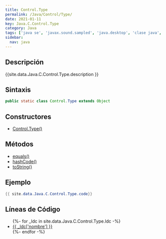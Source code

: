 ```yaml
---
title: Control.Type
permalink: /Java/Control/Type/
date: 2021-01-11
key: Java.C.Control.Type
category: Java
tags: ['java se', 'javax.sound.sampled', 'java.desktop', 'clase java', 'Java 1.0']
sidebar: 
  nav: java
---
```


## Descripción
{{site.data.Java.C.Control.Type.description }}

## Sintaxis
~~~java
public static class Control.Type extends Object
~~~

## Constructores
* [Control.Type()](/Java/Control/Type/Control/Type/)

## Métodos
* [equals()](/Java/Control/Type/equals)
* [hashCode()](/Java/Control/Type/hashCode)
* [toString()](/Java/Control/Type/toString)

## Ejemplo
~~~java
{{ site.data.Java.C.Control.Type.code}}
~~~

## Líneas de Código
<ul>
{%- for _ldc in site.data.Java.C.Control.Type.ldc -%}
   <li>
       <a href="{{_ldc['url'] }}">{{ _ldc['nombre'] }}</a>
   </li>
{%- endfor -%}
</ul>
